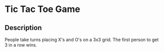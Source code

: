 # Tic Tac Toe Game

## Description
People take turns placing X's and O's on a 3x3 grid. The first person to get 3 in a row wins.